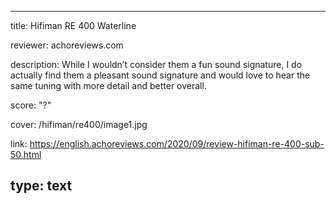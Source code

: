 ---

title: Hifiman RE 400 Waterline

reviewer: achoreviews.com

description: While I wouldn’t consider them a fun sound signature, I do actually find them a pleasant sound signature and would love to hear the same tuning with more detail and better overall.

score: "?"

cover: /hifiman/re400/image1.jpg

link: https://english.achoreviews.com/2020/09/review-hifiman-re-400-sub-50.html

type: text
---